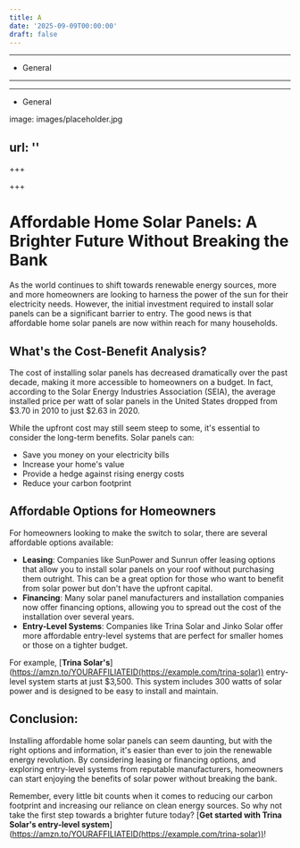 ```yaml
---
title: A
date: '2025-09-09T00:00:00'
draft: false
---
```


---




- General
---

---

- General

image: images/placeholder.jpg

url: ''
---

+++





+++





**Affordable Home Solar Panels: A Brighter Future Without Breaking the Bank**
===========================================================

As the world continues to shift towards renewable energy sources, more and more homeowners are looking to harness the power of the sun for their electricity needs. However, the initial investment required to install solar panels can be a significant barrier to entry. The good news is that affordable home solar panels are now within reach for many households.

**What's the Cost-Benefit Analysis?**
-----------------------------------

The cost of installing solar panels has decreased dramatically over the past decade, making it more accessible to homeowners on a budget. In fact, according to the Solar Energy Industries Association (SEIA), the average installed price per watt of solar panels in the United States dropped from $3.70 in 2010 to just $2.63 in 2020.

While the upfront cost may still seem steep to some, it's essential to consider the long-term benefits. Solar panels can:

* Save you money on your electricity bills
* Increase your home's value
* Provide a hedge against rising energy costs
* Reduce your carbon footprint

**Affordable Options for Homeowners**
-----------------------------------

For homeowners looking to make the switch to solar, there are several affordable options available:

* **Leasing**: Companies like SunPower and Sunrun offer leasing options that allow you to install solar panels on your roof without purchasing them outright. This can be a great option for those who want to benefit from solar power but don't have the upfront capital.
* **Financing**: Many solar panel manufacturers and installation companies now offer financing options, allowing you to spread out the cost of the installation over several years.
* **Entry-Level Systems**: Companies like Trina Solar and Jinko Solar offer more affordable entry-level systems that are perfect for smaller homes or those on a tighter budget.

For example, [**Trina Solar's**] (https://amzn.to/YOURAFFILIATEID(https://example.com/trina-solar)) entry-level system starts at just $3,500. This system includes 300 watts of solar power and is designed to be easy to install and maintain.

**Conclusion:**
----------------

Installing affordable home solar panels can seem daunting, but with the right options and information, it's easier than ever to join the renewable energy revolution. By considering leasing or financing options, and exploring entry-level systems from reputable manufacturers, homeowners can start enjoying the benefits of solar power without breaking the bank.

Remember, every little bit counts when it comes to reducing our carbon footprint and increasing our reliance on clean energy sources. So why not take the first step towards a brighter future today? [**Get started with Trina Solar's entry-level system**] (https://amzn.to/YOURAFFILIATEID(https://example.com/trina-solar))!